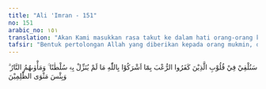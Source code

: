 ```yaml
---
title: "Ali 'Imran - 151"
no: 151
arabic_no: ١٥١
translation: "Akan Kami masukkan rasa takut ke dalam hati orang-orang kafir, karena mereka  mempersekutukan  Allah dengan sesuatu yang Allah tidak menurunkan  keterangan  tentang itu. Dan tempat kembali mereka ialah neraka. Dan (itulah) seburuk-buruk tempat tinggal (bagi) orang-orang zalim."
tafsir: "Bentuk pertolongan Allah yang diberikan kepada orang mukmin, dengan membisikkan ke dalam hati orang kafir rasa takut untuk melanjutkan peperangan, karena mereka mempersekutukan Allah. Tempat mereka neraka dan itulah seburuk-buruk tempat tinggal bagi orang-orang yang zalim.\n\nMemang bagaimanapun hebat dan gagah perkasanya seseorang, ia akan merasa lemah dan tidak dapat berbuat sesuatu, apabila ia telah dihinggapi oleh perasaan takut."
---
```


سَنُلْقِيْ فِيْ قُلُوْبِ الَّذِيْنَ كَفَرُوا الرُّعْبَ بِمَٓا اَشْرَكُوْا بِاللّٰهِ مَا لَمْ يُنَزِّلْ بِهٖ سُلْطٰنًا ۚ وَمَأْوٰىهُمُ النَّارُ ۗ وَبِئْسَ مَثْوَى الظّٰلِمِيْنَ 
